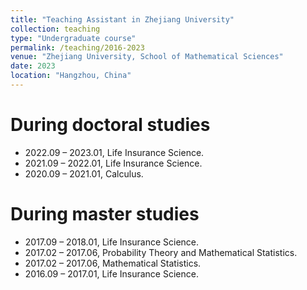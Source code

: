 ```yaml
---
title: "Teaching Assistant in Zhejiang University"
collection: teaching
type: "Undergraduate course"
permalink: /teaching/2016-2023
venue: "Zhejiang University, School of Mathematical Sciences"
date: 2023
location: "Hangzhou, China"
---
```


During doctoral studies
======
-  2022.09 – 2023.01, Life Insurance Science.
-  2021.09 – 2022.01, Life Insurance Science.
-  2020.09 – 2021.01, Calculus.

During master studies
======
-  2017.09 – 2018.01, Life Insurance Science.
-  2017.02 – 2017.06, Probability Theory and Mathematical Statistics.
-  2017.02 – 2017.06, Mathematical Statistics.
-  2016.09 – 2017.01, Life Insurance Science. 
